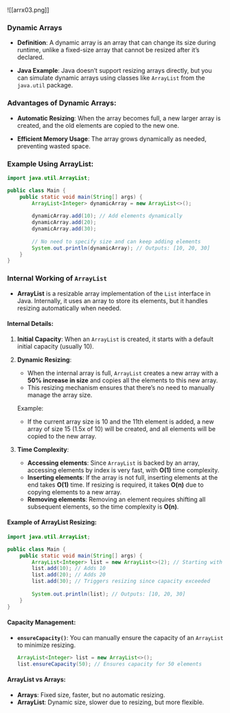 ![[arrx03.png]]
### **Dynamic Arrays**

- **Definition**: A dynamic array is an array that can change its size during runtime, unlike a fixed-size array that cannot be resized after it’s declared.

- **Java Example**: Java doesn’t support resizing arrays directly, but you can simulate dynamic arrays using classes like `ArrayList` from the `java.util` package.
  
### **Advantages of Dynamic Arrays**:

- **Automatic Resizing**: When the array becomes full, a new larger array is created, and the old elements are copied to the new one.

- **Efficient Memory Usage**: The array grows dynamically as needed, preventing wasted space.

### **Example Using ArrayList**:
```java
import java.util.ArrayList;

public class Main {
    public static void main(String[] args) {
        ArrayList<Integer> dynamicArray = new ArrayList<>();
        
        dynamicArray.add(10); // Add elements dynamically
        dynamicArray.add(20);
        dynamicArray.add(30);
        
        // No need to specify size and can keep adding elements
        System.out.println(dynamicArray); // Outputs: [10, 20, 30]
    }
}
```

### **Internal Working of `ArrayList`**
- **ArrayList** is a resizable array implementation of the `List` interface in Java. Internally, it uses an array to store its elements, but it handles resizing automatically when needed.

#### **Internal Details**:
1. **Initial Capacity**: When an `ArrayList` is created, it starts with a default initial capacity (usually 10).
   
2. **Dynamic Resizing**: 
   - When the internal array is full, `ArrayList` creates a new array with a **50% increase in size** and copies all the elements to this new array.
   - This resizing mechanism ensures that there’s no need to manually manage the array size.
   
   Example:
   - If the current array size is 10 and the 11th element is added, a new array of size 15 (1.5x of 10) will be created, and all elements will be copied to the new array.
   
3. **Time Complexity**:
   - **Accessing elements**: Since `ArrayList` is backed by an array, accessing elements by index is very fast, with **O(1)** time complexity.
   - **Inserting elements**: If the array is not full, inserting elements at the end takes **O(1)** time. If resizing is required, it takes **O(n)** due to copying elements to a new array.
   - **Removing elements**: Removing an element requires shifting all subsequent elements, so the time complexity is **O(n)**.

#### **Example of ArrayList Resizing**:
```java
import java.util.ArrayList;

public class Main {
    public static void main(String[] args) {
        ArrayList<Integer> list = new ArrayList<>(2); // Starting with capacity 2
        list.add(10); // Adds 10
        list.add(20); // Adds 20
        list.add(30); // Triggers resizing since capacity exceeded
        
        System.out.println(list); // Outputs: [10, 20, 30]
    }
}
```

#### **Capacity Management**:
- **`ensureCapacity()`**: You can manually ensure the capacity of an `ArrayList` to minimize resizing.
  ```java
  ArrayList<Integer> list = new ArrayList<>();
  list.ensureCapacity(50); // Ensures capacity for 50 elements
  ```

#### **ArrayList vs Arrays**:
- **Arrays**: Fixed size, faster, but no automatic resizing.
- **ArrayList**: Dynamic size, slower due to resizing, but more flexible.
